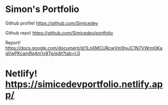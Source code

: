 Simon's Portfolio
=================================================
Github profile!
https://github.com/Simicedev

Github repo!
https://github.com/Simicedev/portfolio

Report!
https://docs.google.com/document/d/1LnXMCURcwVm1byJC1N7VWrm0Kag0wPKcamRq4m1y8Tg/edit?tab=t.0

Netlify!
https://simicedevportfolio.netlify.app/
==================================================